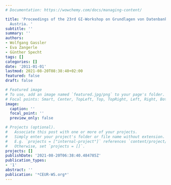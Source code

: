 ```yaml
---
# Documentation: https://wowchemy.com/docs/managing-content/

title: 'Proceedings of the 23rd GI-Workshop on Grundlagen von Datenbanken, Obergurgl,
  Austria. '
subtitle: ''
summary: ''
authors:
- Wolfgang Gassler
- Eva Zangerle
- Günther Specht
tags: []
categories: []
date: '2011-01-01'
lastmod: 2021-08-20T08:38:40+02:00
featured: false
draft: false

# Featured image
# To use, add an image named `featured.jpg/png` to your page's folder.
# Focal points: Smart, Center, TopLeft, Top, TopRight, Left, Right, BottomLeft, Bottom, BottomRight.
image:
  caption: ''
  focal_point: ''
  preview_only: false

# Projects (optional).
#   Associate this post with one or more of your projects.
#   Simply enter your project's folder or file name without extension.
#   E.g. `projects = ["internal-project"]` references `content/project/deep-learning/index.md`.
#   Otherwise, set `projects = []`.
projects: []
publishDate: '2021-08-20T06:38:40.484785Z'
publication_types:
- '1'
abstract: ''
publication: '*CEUR-WS.org*'
---
```

